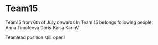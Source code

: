 # Team15
Team15 from 6th of July onwards
In Team 15 belongs following people:
Anna Timofeeva
Doris
Kaisa
KarinV

Teamlead position still open!

